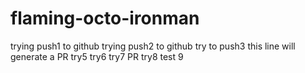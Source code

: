 # flaming-octo-ironman
trying push1 to github
trying push2 to github
try to push3 
this line will generate a PR
try5
try6
try7
PR try8
test 9

